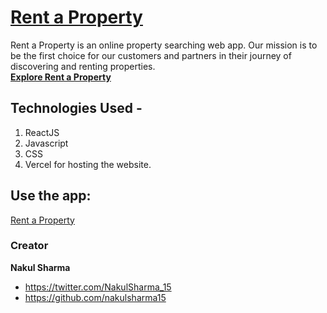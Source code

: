 <h1>
  <a href="">
   Rent a Property
  </a>
</h1>

<p>
    Rent a Property is an online property searching web app. Our mission is to be the first choice for our customers and partners in their journey of discovering and renting properties.
  <br>
  <a href=""><strong>Explore Rent a Property</strong></a>
  <br>

## Technologies Used -

1. ReactJS
2. Javascript
3. CSS
4. Vercel for hosting the website.

## Use the app:
<p><a href="">
   Rent a Property
  </a></p>


### Creator

**Nakul Sharma**

- <https://twitter.com/NakulSharma_15>
- <https://github.com/nakulsharma15>
